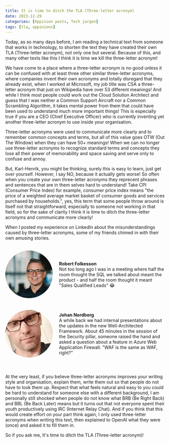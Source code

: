 ```yaml
---
title: It is time to ditch the TLA (Three-letter acronym)
date: 2023-12-29
categories: [Oppinion posts, Tech jargon]
tags: [tla, oppinions] 
---
```

Today, as so many days before, I am reading a technical text from someone that works in technology, to shorten the text they have created their own TLA (Three-letter acronym), not only one but several. Because of this, and many other texts like this I think it is time we kill the three-letter acronym!

We have come to a place where a three-letter acronym is no good unless it can be confused with at least three other similar three-letter acronyms, where companies invent their own acronyms and totally disregard that they already exist, when I worked at Microsoft, my job title was CSA a three-letter acronym that just on Wikipedia have over 53 different meanings! And while I think most people could work out the Cloud Solution Architect and guess that I was neither a Common Support Aircraft nor a Common Scrambling Algorithm, it takes mental power from them that could have been used to understand much more important things! This is especially true if you are a CEO (Chief Executive Officer) who is currently inventing yet another three-letter acronym to use inside your organisation. 

Three-letter acronyms were used to communicate more clearly and to remember common concepts and terms, but all of this value goes OTW (Out The Window) when they can have 50+ meanings! When we can no longer use three-letter acronyms to recognize standard terms and concepts they lose all their power of memorability and space saving and serve only to confuse and annoy.

But, Karl-Henrik, you might be thinking, surely this is easy to learn, just get over yourself. However, I say NO, because it actually gets worse! So often when you create your own three-letter acronyms they reprecent phrases and sentences that are in them selves hard to understand! Take CPI (Consumer Price Index) for example, consumer price index means "the price of a weighted average market basket of consumer goods and services purchased by households.", yes, this term that some people throw around is itself not that straightforward, especially to someone not working in that field, so for the sake of clarity I think it is time to ditch the three-letter acronyms and communicate more clearly!

When I posted my experience on LinkedIn about the misunderstandings caused by three-letter acronyms, some of my friends chimed in with their own amusing stories.

<br>

<div style="display: flex; align-items: center; gap: 20px; margin-bottom: 20px;">
    <img src="/assets/img/2023-12-19-it-is-time-to-ditch-the-TLA/robert-folkesson.jpg" alt="Profile Photo" style="border-radius: 50%;max-width:150px">
    <p style="margin: 0;"><strong>Robert Folkesson</strong><br>
    Not too long ago I was in a meeting where half the room thought the SQL we talked about meant the product - and half the room thought it meant "Sales Qualified Leads" 😂</p>
</div>

<br>

<div style="display: flex; align-items: center; gap: 20px; margin-bottom: 20px;">
    <img src="/assets/img/2023-12-19-it-is-time-to-ditch-the-TLA/johan-nordberg.jpg" alt="Profile Photo" style="border-radius: 50%;max-width:150px">
    <p style="margin: 0;"><strong>Johan Nordberg</strong><br>
    A while back we had internal presentations about the updates in the new Well-Architected Framework. About 45 minutes in the session of the Security pillar, someone raised the hand and asked a question about a feature in Azure Web Application Firewall. "WAF is the same as WAF, right?"</p>
</div>

<br>

At the very least, if you believe three-letter acronyms improves your writing style and organisation, explain them, write them out so that people do not have to look them up. Respect that what feels natural and easy to you could be hard to understand for someone else with a different background, I am personally still shocked when people do not know what BRB (Be Right Back) and BBL (Be Back Later) means but it turns out that not everyone spent their youth productively using IRC (Internet Relay Chat). 
And if you think that this would create effort on your part think again, I only used three-letter acronyms when writing this text, then explained to OpenAI what they were (once) and asked it to fill them in. 

So if you ask me, It's time to ditch the TLA (Three-letter acronym)!
